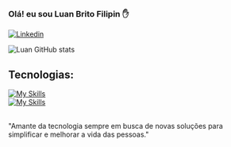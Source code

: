 ### Olá! eu sou Luan Brito Filipin ✋
[![Linkedin](https://img.shields.io/badge/LinkedIn-0077B5?style=for-the-badge&logo=linkedin&logoColor=white)](https://www.linkedin.com/in/luan-filipin/)


![Luan GitHub stats](https://github-readme-stats.vercel.app/api?username=luan-filipin&show_icons=true&theme=dark)

## Tecnologias:
[![My Skills](https://skillicons.dev/icons?i=java,spring,postgres,mysql,mongodb)](https://skillicons.dev)
<br>
[![My Skills](https://skillicons.dev/icons?i=eclipse,postman)](https://skillicons.dev)


<br>
"Amante da tecnologia sempre em busca de novas soluções para simplificar e melhorar a vida das pessoas."



